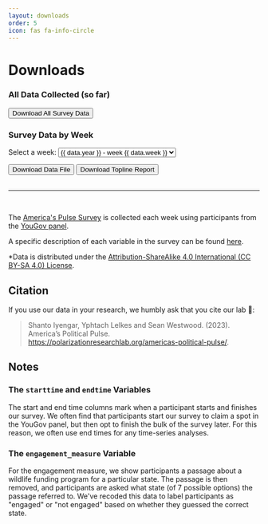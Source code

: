 ```yaml
---
layout: downloads
order: 5
icon: fas fa-info-circle
---
```


<h1 class = 'text-center'>Downloads</h1>

<div class = 'row'>
  <div class = 'col-6'>
    <div class = 'dl'>
      <h3 class = 'dlh3'>All Data Collected (so far)</h3>
      <button id='download-btn-all'>Download All Survey Data</button>
    </div>
  </div>

  <div class = 'col-6'>
    <div class = 'dl'>
      <h3 class = 'dlh3'>Survey Data by Week</h3>
      <p>Select a week: 
      <select id='dlselectbox'>
        {% for data in site.data.datalinks %}
        <option value="{{ data.file }}" data-week="{{ data.week }}" data-year="{{ data.year }}">
          {{ data.year }} - week {{ data.week }}
        </option>
        {% endfor %}
      </select></p>
      <button id='download-btn-week'>Download Data File</button>
      <button id='download-btn-week-topline'>Download Topline Report</button>
    </div>
  </div>
</div>


<br>
<hr>
<br>

The [America's Pulse Survey](https://polarizationresearchlab.org/americas-political-pulse/) is collected each week using participants from the [YouGov panel](https://yougov.com/).

A specific description of each variable in the survey can be found [here](https://drive.google.com/file/d/1S5b3-OyktijpSs46QCWwwtOqJjYZtQ0U/view?usp=share_link).

\*Data is distributed under the <a href="https://creativecommons.org/licenses/by-sa/4.0/">Attribution-ShareAlike 4.0 International (CC BY-SA 4.0) License</a>.


## Citation

If you use our data in your research, we humbly ask that you cite our lab 🙏:

> Shanto Iyengar, Yphtach Lelkes and Sean Westwood. (2023). America’s Political Pulse. https://polarizationresearchlab.org/americas-political-pulse/.


## Notes

### The `starttime` and `endtime` Variables

The start and end time columns mark when a participant starts and finishes our survey. We often find that participants start our survey to claim a spot in the YouGov panel, but then opt to finish the bulk of the survey later. For this reason, we often use end times for any time-series analyses.

### The `engagement_measure` Variable

For the engagement measure, we show participants a passage about a wildlife funding program for a particular state. The passage is then removed, and participants are asked what state (of 7 possible options) the passage referred to. We've recoded this data to label participants as "engaged" or "not engaged" based on whether they guessed the correct state.

<script src="{{ site.baseurl }}/assets/js/download-btn.js"></script>

